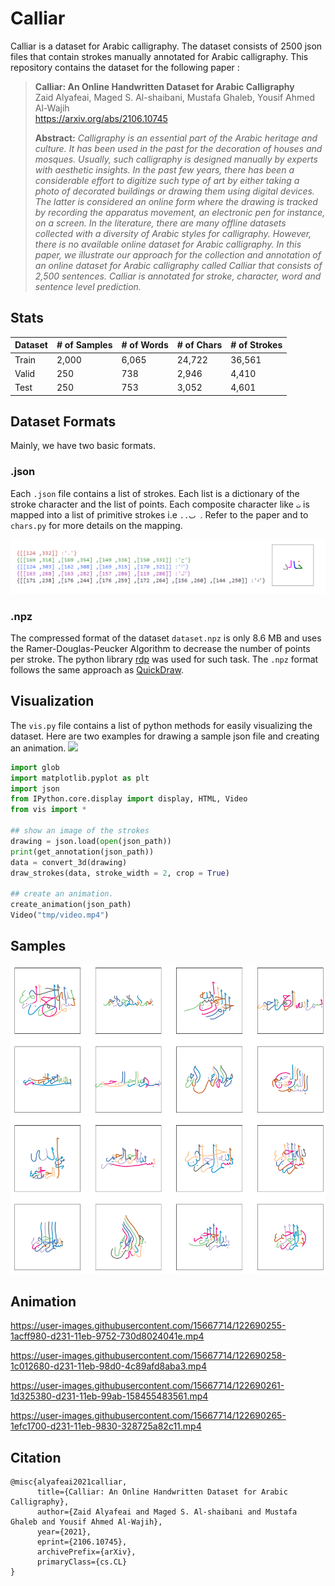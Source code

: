 # Calliar
Calliar is a dataset for Arabic calligraphy. The dataset consists of 2500 json files that contain strokes manually annotated for Arabic calligraphy. This repository contains the dataset for the following paper : 

> **Calliar: An Online Handwritten Dataset for Arabic Calligraphy**<br>
> Zaid Alyafeai, Maged S. Al-shaibani, Mustafa Ghaleb, Yousif Ahmed Al-Wajih<br>
> https://arxiv.org/abs/2106.10745
>
> **Abstract:** *Calligraphy is an essential part of the Arabic heritage and culture. It has been used in the past for the decoration of houses and mosques. Usually, such calligraphy is designed manually by experts with aesthetic insights. In the past few years, there has been a considerable effort to digitize such type of art by either taking a photo of decorated buildings or drawing them using digital devices. The latter is considered an online form where the drawing is tracked by recording the apparatus movement, an electronic pen for instance, on a screen. In the literature, there are many offline datasets collected with a diversity of Arabic styles for calligraphy. However, there is no available online dataset for Arabic calligraphy. In this paper, we illustrate our approach for the collection and annotation of an online dataset for Arabic calligraphy called Calliar that consists of 2,500 sentences. Calliar is annotated for stroke, character, word and sentence level prediction.*

## Stats 

| Dataset | # of Samples | # of Words | # of Chars | # of Strokes | 
---------|---------------|-----------|------------|---------------
| Train | 2,000 | 6,065 | 24,722 | 36,561 |
| Valid | 250 | 738 | 2,946 | 4,410 |
| Test | 250 | 753 |3,052 | 4,601 |

## Dataset Formats 
Mainly, we have two basic formats. 
### .json 

Each `.json` file contains a list of strokes. Each list is a dictionary of the stroke character and the list of points. Each composite character like `ت` is mapped into a list of primitive strokes i.e `..ٮ `. Refer to the paper and to `chars.py` for more details on the mapping. 

![](media/data_format_colored.png)

### .npz 

The compressed format of the dataset `dataset.npz` is only 8.6 MB and uses the Ramer-Douglas-Peucker Algorithm to decrease the number of points per stroke. The python library [rdp](https://github.com/fhirschmann/rdp) was used for such task. The `.npz` format follows the same approach as [QuickDraw](https://github.com/googlecreativelab/quickdraw-dataset). 


## Visualization 

The `vis.py` file contains a list of python methods for easily visualizing the dataset. Here are two examples for drawing a sample json file and creating an animation.  <a href="https://colab.research.google.com/github/ARBML/Calliar/blob/main/demo.ipynb">
    <img src="https://colab.research.google.com/assets/colab-badge.svg" >
    </a>

```python
import glob
import matplotlib.pyplot as plt 
import json 
from IPython.core.display import display, HTML, Video
from vis import *

## show an image of the strokes 
drawing = json.load(open(json_path))
print(get_annotation(json_path))
data = convert_3d(drawing)
draw_strokes(data, stroke_width = 2, crop = True)

## create an animation. 
create_animation(json_path)
Video("tmp/video.mp4")
```

## Samples 
![sample_calliar_image_3](media/sample_calliar_image_3.png)


## Animation


https://user-images.githubusercontent.com/15667714/122690255-1acff980-d231-11eb-9752-730d8024041e.mp4



https://user-images.githubusercontent.com/15667714/122690258-1c012680-d231-11eb-98d0-4c89afd8aba3.mp4



https://user-images.githubusercontent.com/15667714/122690261-1d325380-d231-11eb-99ab-158455483561.mp4



https://user-images.githubusercontent.com/15667714/122690265-1efc1700-d231-11eb-9830-328725a82c11.mp4


## Citation 

```
@misc{alyafeai2021calliar,
      title={Calliar: An Online Handwritten Dataset for Arabic Calligraphy}, 
      author={Zaid Alyafeai and Maged S. Al-shaibani and Mustafa Ghaleb and Yousif Ahmed Al-Wajih},
      year={2021},
      eprint={2106.10745},
      archivePrefix={arXiv},
      primaryClass={cs.CL}
}
```





